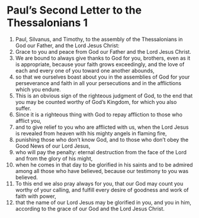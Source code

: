 ﻿
# Paul’s Second Letter to the Thessalonians 1
1. Paul, Silvanus, and Timothy, to the assembly of the Thessalonians in God our Father, and the Lord Jesus Christ: 
2. Grace to you and peace from God our Father and the Lord Jesus Christ. 
3. We are bound to always give thanks to God for you, brothers, even as it is appropriate, because your faith grows exceedingly, and the love of each and every one of you toward one another abounds, 
4. so that we ourselves boast about you in the assemblies of God for your perseverance and faith in all your persecutions and in the afflictions which you endure. 
5. This is an obvious sign of the righteous judgment of God, to the end that you may be counted worthy of God’s Kingdom, for which you also suffer. 
6. Since it is a righteous thing with God to repay affliction to those who afflict you, 
7. and to give relief to you who are afflicted with us, when the Lord Jesus is revealed from heaven with his mighty angels in flaming fire, 
8. punishing those who don’t know God, and to those who don’t obey the Good News of our Lord Jesus, 
9. who will pay the penalty: eternal destruction from the face of the Lord and from the glory of his might, 
10. when he comes in that day to be glorified in his saints and to be admired among all those who have believed, because our testimony to you was believed. 
11. To this end we also pray always for you, that our God may count you worthy of your calling, and fulfill every desire of goodness and work of faith with power, 
12. that the name of our Lord Jesus may be glorified in you, and you in him, according to the grace of our God and the Lord Jesus Christ. 
